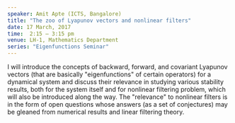 ```yaml
---
speaker: Amit Apte (ICTS, Bangalore)
title: "The zoo of Lyapunov vectors and nonlinear filters"
date: 17 March, 2017
time:  2:15 – 3:15 pm
venue: LH-1, Mathematics Department
series: "Eigenfunctions Seminar"
---
```


I will introduce the concepts of backward, forward, and
covariant Lyapunov vectors (that are basically "eigenfunctions" of certain
operators) for a dynamical system and discuss their relevance in studying
various stability results, both for the system itself and for nonlinear
filtering problem, which will also be introduced along the way. The
"relevance" to nonlinear filters is in the form of open questions whose
answers (as a set of conjectures) may be gleaned from numerical results
and linear filtering theory.
